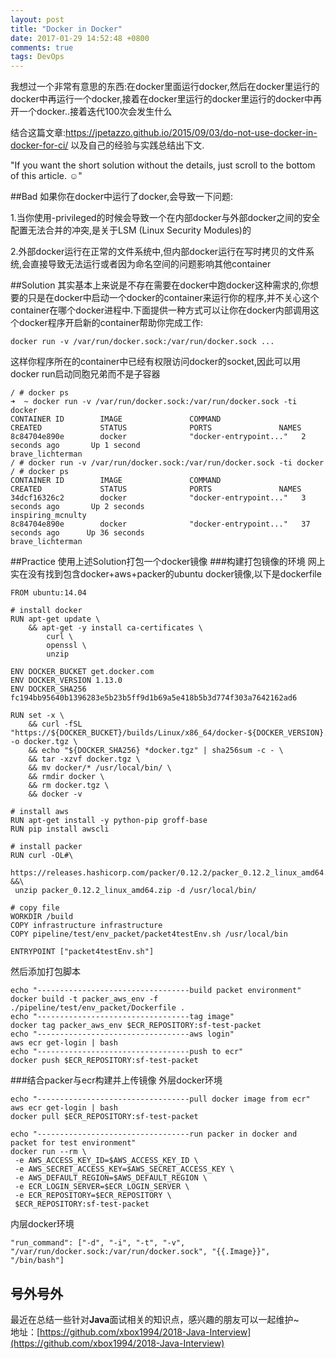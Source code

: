 ```yaml
---
layout: post
title: "Docker in Docker"
date: 2017-01-29 14:52:48 +0800
comments: true
tags: DevOps
---
```

我想过一个非常有意思的东西:在docker里面运行docker,然后在docker里运行的docker中再运行一个docker,接着在docker里运行的docker里运行的docker中再开一个docker..接着迭代100次会发生什么
<!--more-->
结合这篇文章:https://jpetazzo.github.io/2015/09/03/do-not-use-docker-in-docker-for-ci/
以及自己的经验与实践总结出下文.

"If you want the short solution without the details, just scroll to the bottom of this article. ☺"

##Bad
如果你在docker中运行了docker,会导致一下问题:

1.当你使用-privileged的时候会导致一个在内部docker与外部docker之间的安全配置无法合并的冲突,是关于LSM (Linux Security Modules)的

2.外部docker运行在正常的文件系统中,但内部docker运行在写时拷贝的文件系统,会直接导致无法运行或者因为命名空间的问题影响其他container

##Solution
其实基本上来说是不存在需要在docker中跑docker这种需求的,你想要的只是在docker中启动一个docker的container来运行你的程序,并不关心这个container在哪个docker进程中.下面提供一种方式可以让你在docker内部调用这个docker程序开启新的container帮助你完成工作:

```
docker run -v /var/run/docker.sock:/var/run/docker.sock ...
```

这样你程序所在的container中已经有权限访问docker的socket,因此可以用docker run启动同胞兄弟而不是子容器

```
/ # docker ps
➜  ~ docker run -v /var/run/docker.sock:/var/run/docker.sock -ti docker
CONTAINER ID        IMAGE               COMMAND                  CREATED             STATUS              PORTS               NAMES
8c84704e890e        docker              "docker-entrypoint..."   2 seconds ago       Up 1 second                             brave_lichterman
/ # docker run -v /var/run/docker.sock:/var/run/docker.sock -ti docker
/ # docker ps
CONTAINER ID        IMAGE               COMMAND                  CREATED             STATUS              PORTS               NAMES
34dcf16326c2        docker              "docker-entrypoint..."   3 seconds ago       Up 2 seconds                            inspiring_mcnulty
8c84704e890e        docker              "docker-entrypoint..."   37 seconds ago      Up 36 seconds                           brave_lichterman
```

##Practice
使用上述Solution打包一个docker镜像
###构建打包镜像的环境
网上实在没有找到包含docker+aws+packer的ubuntu docker镜像,以下是dockerfile
```
FROM ubuntu:14.04

# install docker
RUN apt-get update \
    && apt-get -y install ca-certificates \
		curl \
		openssl \
		unzip

ENV DOCKER_BUCKET get.docker.com
ENV DOCKER_VERSION 1.13.0
ENV DOCKER_SHA256 fc194bb95640b1396283e5b23b5ff9d1b69a5e418b5b3d774f303a7642162ad6

RUN set -x \
	&& curl -fSL "https://${DOCKER_BUCKET}/builds/Linux/x86_64/docker-${DOCKER_VERSION}.tgz" -o docker.tgz \
	&& echo "${DOCKER_SHA256} *docker.tgz" | sha256sum -c - \
	&& tar -xzvf docker.tgz \
	&& mv docker/* /usr/local/bin/ \
	&& rmdir docker \
	&& rm docker.tgz \
	&& docker -v

# install aws
RUN apt-get install -y python-pip groff-base
RUN pip install awscli

# install packer
RUN curl -OL#\
 https://releases.hashicorp.com/packer/0.12.2/packer_0.12.2_linux_amd64.zip &&\
 unzip packer_0.12.2_linux_amd64.zip -d /usr/local/bin/

# copy file
WORKDIR /build
COPY infrastructure infrastructure
COPY pipeline/test/env_packet/packet4testEnv.sh /usr/local/bin

ENTRYPOINT ["packet4testEnv.sh"]
```
然后添加打包脚本
```
echo "----------------------------------build packet environment"
docker build -t packer_aws_env -f ./pipeline/test/env_packet/Dockerfile .
echo "----------------------------------tag image"
docker tag packer_aws_env $ECR_REPOSITORY:sf-test-packet
echo "----------------------------------aws login"
aws ecr get-login | bash
echo "----------------------------------push to ecr"
docker push $ECR_REPOSITORY:sf-test-packet
```
###结合packer与ecr构建并上传镜像
外层docker环境
```
echo "----------------------------------pull docker image from ecr"
aws ecr get-login | bash
docker pull $ECR_REPOSITORY:sf-test-packet

echo "----------------------------------run packer in docker and packet for test environment"
docker run --rm \
 -e AWS_ACCESS_KEY_ID=$AWS_ACCESS_KEY_ID \
 -e AWS_SECRET_ACCESS_KEY=$AWS_SECRET_ACCESS_KEY \
 -e AWS_DEFAULT_REGION=$AWS_DEFAULT_REGION \
 -e ECR_LOGIN_SERVER=$ECR_LOGIN_SERVER \
 -e ECR_REPOSITORY=$ECR_REPOSITORY \
 $ECR_REPOSITORY:sf-test-packet

```
内层docker环境
```
"run_command": ["-d", "-i", "-t", "-v", "/var/run/docker.sock:/var/run/docker.sock", "{{.Image}}", "/bin/bash"]
```

## 号外号外
最近在总结一些针对**Java**面试相关的知识点，感兴趣的朋友可以一起维护~  
地址：[https://github.com/xbox1994/2018-Java-Interview](https://github.com/xbox1994/2018-Java-Interview)
